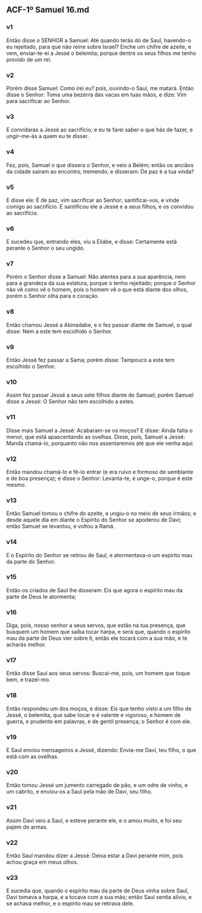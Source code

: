 ## ACF-1º Samuel 16.md
### v1
 Então disse o SENHOR a Samuel: Até quando terás dó de Saul, havendo-o eu rejeitado, para que não reine sobre Israel? Enche um chifre de azeite, e vem, enviar-te-ei a Jessé o belemita; porque dentre os seus filhos me tenho provido de um rei.
### v2
 Porém disse Samuel: Como irei eu? pois, ouvindo-o Saul, me matará. Então disse o Senhor: Toma uma bezerra das vacas em tuas mãos, e dize: Vim para sacrificar ao Senhor.
### v3
 E convidarás a Jessé ao sacrifício; e eu te farei saber o que hás de fazer, e ungir-me-ás a quem eu te disser.
### v4
 Fez, pois, Samuel o que dissera o Senhor, e veio a Belém; então os anciãos da cidade saíram ao encontro, tremendo, e disseram: De paz é a tua vinda?
### v5
 E disse ele: É de paz, vim sacrificar ao Senhor; santificai-vos, e vinde comigo ao sacrifício. E santificou ele a Jessé e a seus filhos, e os convidou ao sacrifício.
### v6
 E sucedeu que, entrando eles, viu a Eliabe, e disse: Certamente está perante o Senhor o seu ungido.
### v7
 Porém o Senhor disse a Samuel: Não atentes para a sua aparência, nem para a grandeza da sua estatura, porque o tenho rejeitado; porque o Senhor não vê como vê o homem, pois o homem vê o que está diante dos olhos, porém o Senhor olha para o coração.
### v8
 Então chamou Jessé a Abinadabe, e o fez passar diante de Samuel, o qual disse: Nem a este tem escolhido o Senhor.
### v9
 Então Jessé fez passar a Sama; porém disse: Tampouco a este tem escolhido o Senhor.
### v10
 Assim fez passar Jessé a seus sete filhos diante de Samuel; porém Samuel disse a Jessé: O Senhor não tem escolhido a estes.
### v11
 Disse mais Samuel a Jessé: Acabaram-se os moços? E disse: Ainda falta o menor, que está apascentando as ovelhas. Disse, pois, Samuel a Jessé: Manda chamá-lo, porquanto não nos assentaremos até que ele venha aqui.
### v12
 Então mandou chamá-lo e fê-lo entrar (e era ruivo e formoso de semblante e de boa presença); e disse o Senhor: Levanta-te, e unge-o, porque é este mesmo.
### v13
 Então Samuel tomou o chifre do azeite, e ungiu-o no meio de seus irmãos; e desde aquele dia em diante o Espírito do Senhor se apoderou de Davi; então Samuel se levantou, e voltou a Ramá.
### v14
 E o Espírito do Senhor se retirou de Saul, e atormentava-o um espírito mau da parte do Senhor.
### v15
 Então os criados de Saul lhe disseram: Eis que agora o espírito mau da parte de Deus te atormenta;
### v16
 Diga, pois, nosso senhor a seus servos, que estão na tua presença, que busquem um homem que saiba tocar harpa, e será que, quando o espírito mau da parte de Deus vier sobre ti, então ele tocará com a sua mão, e te acharás melhor.
### v17
 Então disse Saul aos seus servos: Buscai-me, pois, um homem que toque bem, e trazei-mo.
### v18
 Então respondeu um dos moços, e disse: Eis que tenho visto a um filho de Jessé, o belemita, que sabe tocar e é valente e vigoroso, e homem de guerra, e prudente em palavras, e de gentil presença; o Senhor é com ele.
### v19
 E Saul enviou mensageiros a Jessé, dizendo: Envia-me Davi, teu filho, o que está com as ovelhas.
### v20
 Então tomou Jessé um jumento carregado de pão, e um odre de vinho, e um cabrito, e enviou-os a Saul pela mão de Davi, seu filho.
### v21
 Assim Davi veio a Saul, e esteve perante ele, e o amou muito, e foi seu pajem de armas.
### v22
 Então Saul mandou dizer a Jessé: Deixa estar a Davi perante mim, pois achou graça em meus olhos.
### v23
 E sucedia que, quando o espírito mau da parte de Deus vinha sobre Saul, Davi tomava a harpa, e a tocava com a sua mão; então Saul sentia alívio, e se achava melhor, e o espírito mau se retirava dele.
